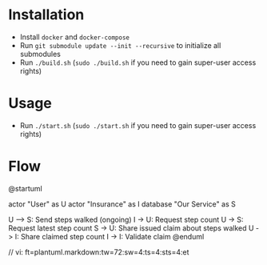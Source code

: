 # Installation

- Install `docker` and `docker-compose`
- Run `git submodule update --init --recursive` to initialize all
  submodules
- Run `./build.sh` (`sudo ./build.sh` if you need to gain super-user
  access rights)

# Usage

- Run `./start.sh` (`sudo ./start.sh` if you need to gain super-user
  access rights)

# Flow

@startuml

actor "User" as U
actor "Insurance" as I
database "Our Service" as S

U --> S: Send steps walked (ongoing)
I -> U: Request step count
U -> S: Request latest step count
S -> U: Share issued claim about steps walked
U -> I: Share claimed step count
I -> I: Validate claim
@enduml

// vi: ft=plantuml.markdown:tw=72:sw=4:ts=4:sts=4:et
